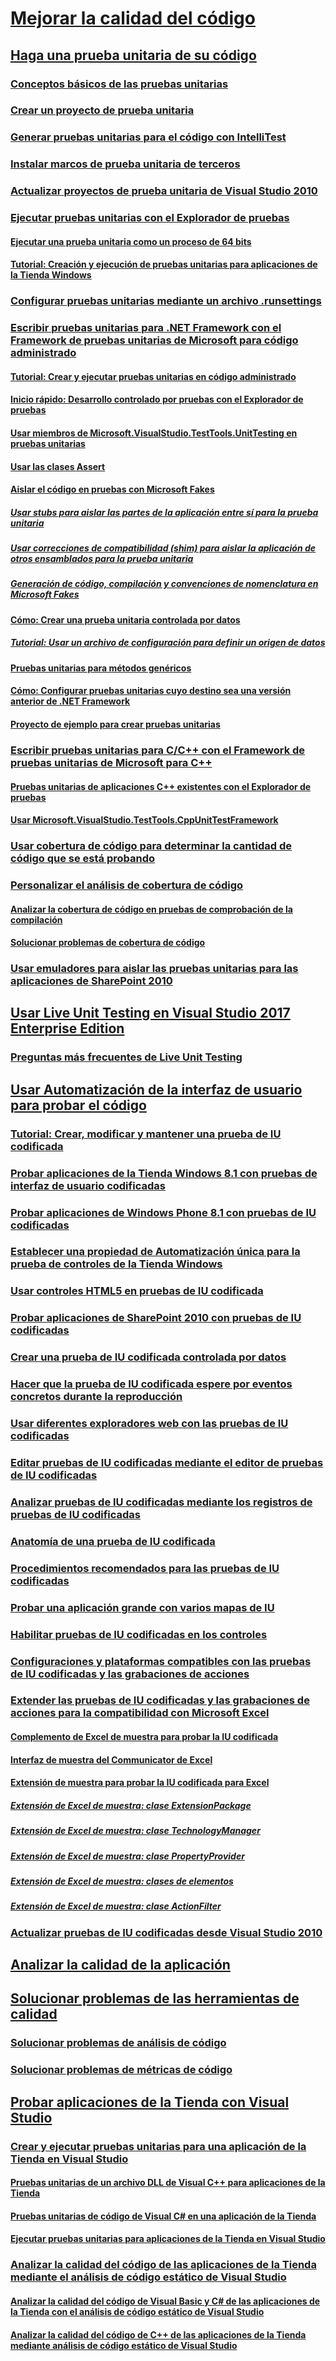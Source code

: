# [Mejorar la calidad del código](improve-code-quality.md)
## [Haga una prueba unitaria de su código](unit-test-your-code.md)
### [Conceptos básicos de las pruebas unitarias](unit-test-basics.md)
### [Crear un proyecto de prueba unitaria](create-a-unit-test-project.md)
### [Generar pruebas unitarias para el código con IntelliTest](generate-unit-tests-for-your-code-with-intellitest.md)
### [Instalar marcos de prueba unitaria de terceros](install-third-party-unit-test-frameworks.md)
### [Actualizar proyectos de prueba unitaria de Visual Studio 2010](upgrade-visual-studio-2010-unit-test-projects.md)
### [Ejecutar pruebas unitarias con el Explorador de pruebas](run-unit-tests-with-test-explorer.md)
#### [Ejecutar una prueba unitaria como un proceso de 64 bits](run-a-unit-test-as-a-64-bit-process.md)
#### [Tutorial: Creación y ejecución de pruebas unitarias para aplicaciones de la Tienda Windows](walkthrough-creating-and-running-unit-tests-for-windows-store-apps.md)
### [Configurar pruebas unitarias mediante un archivo .runsettings](configure-unit-tests-by-using-a-dot-runsettings-file.md)
### [Escribir pruebas unitarias para .NET Framework con el Framework de pruebas unitarias de Microsoft para código administrado](writing-unit-tests-for-the-dotnet-framework-with-the-microsoft-unit-test-framework-for-managed-code.md)
#### [Tutorial: Crear y ejecutar pruebas unitarias en código administrado](walkthrough-creating-and-running-unit-tests-for-managed-code.md)
#### [Inicio rápido: Desarrollo controlado por pruebas con el Explorador de pruebas](quick-start-test-driven-development-with-test-explorer.md)
#### [Usar miembros de Microsoft.VisualStudio.TestTools.UnitTesting en pruebas unitarias](using-microsoft-visualstudio-testtools-unittesting-members-in-unit-tests.md)
#### [Usar las clases Assert](using-the-assert-classes.md)
#### [Aislar el código en pruebas con Microsoft Fakes](isolating-code-under-test-with-microsoft-fakes.md)
##### [Usar stubs para aislar las partes de la aplicación entre sí para la prueba unitaria](using-stubs-to-isolate-parts-of-your-application-from-each-other-for-unit-testing.md)
##### [Usar correcciones de compatibilidad (shim) para aislar la aplicación de otros ensamblados para la prueba unitaria](using-shims-to-isolate-your-application-from-other-assemblies-for-unit-testing.md)
##### [Generación de código, compilación y convenciones de nomenclatura en Microsoft Fakes](code-generation-compilation-and-naming-conventions-in-microsoft-fakes.md)
#### [Cómo: Crear una prueba unitaria controlada por datos](how-to-create-a-data-driven-unit-test.md)
##### [Tutorial: Usar un archivo de configuración para definir un origen de datos](walkthrough-using-a-configuration-file-to-define-a-data-source.md)
#### [Pruebas unitarias para métodos genéricos](unit-tests-for-generic-methods.md)
#### [Cómo: Configurar pruebas unitarias cuyo destino sea una versión anterior de .NET Framework](how-to-configure-unit-tests-to-target-an-earlier-version-of-the-dotnet-framework.md)
#### [Proyecto de ejemplo para crear pruebas unitarias](sample-project-for-creating-unit-tests.md)
### [Escribir pruebas unitarias para C/C++ con el Framework de pruebas unitarias de Microsoft para C++](writing-unit-tests-for-c-cpp-with-the-microsoft-unit-testing-framework-for-cpp.md)
#### [Pruebas unitarias de aplicaciones C++ existentes con el Explorador de pruebas](unit-testing-existing-cpp-applications-with-test-explorer.md)
#### [Usar Microsoft.VisualStudio.TestTools.CppUnitTestFramework](using-microsoft-visualstudio-testtools-cppunittestframework.md)
### [Usar cobertura de código para determinar la cantidad de código que se está probando](using-code-coverage-to-determine-how-much-code-is-being-tested.md)
### [Personalizar el análisis de cobertura de código](customizing-code-coverage-analysis.md)
#### [Analizar la cobertura de código en pruebas de comprobación de la compilación](analyzing-code-coverage-in-build-verification-tests.md)
#### [Solucionar problemas de cobertura de código](troubleshooting-code-coverage.md)
### [Usar emuladores para aislar las pruebas unitarias para las aplicaciones de SharePoint 2010](using-emulators-to-isolate-unit-tests-for-sharepoint-2010-applications.md)
## [Usar Live Unit Testing en Visual Studio 2017 Enterprise Edition](live-unit-testing.md)
### [Preguntas más frecuentes de Live Unit Testing](live-unit-testing-faq.md)
## [Usar Automatización de la interfaz de usuario para probar el código](use-ui-automation-to-test-your-code.md)
### [Tutorial: Crear, modificar y mantener una prueba de IU codificada](walkthrough-creating-editing-and-maintaining-a-coded-ui-test.md)
### [Probar aplicaciones de la Tienda Windows 8.1 con pruebas de interfaz de usuario codificadas](test-windows-store-8-1-apps-with-coded-ui-tests.md)
### [Probar aplicaciones de Windows Phone 8.1 con pruebas de IU codificadas](test-windows-phone-8-1-apps-with-coded-ui-tests.md)
### [Establecer una propiedad de Automatización única para la prueba de controles de la Tienda Windows](set-a-unique-automation-property-for-windows-store-controls-for-testing.md)
### [Usar controles HTML5 en pruebas de IU codificada](using-html5-controls-in-coded-ui-tests.md)
### [Probar aplicaciones de SharePoint 2010 con pruebas de IU codificadas](testing-sharepoint-2010-applications-with-coded-ui-tests.md)
### [Crear una prueba de IU codificada controlada por datos](creating-a-data-driven-coded-ui-test.md)
### [Hacer que la prueba de IU codificada espere por eventos concretos durante la reproducción](making-coded-ui-tests-wait-for-specific-events-during-playback.md)
### [Usar diferentes exploradores web con las pruebas de IU codificadas](using-different-web-browsers-with-coded-ui-tests.md)
### [Editar pruebas de IU codificadas mediante el editor de pruebas de IU codificadas](editing-coded-ui-tests-using-the-coded-ui-test-editor.md)
### [Analizar pruebas de IU codificadas mediante los registros de pruebas de IU codificadas](analyzing-coded-ui-tests-using-coded-ui-test-logs.md)
### [Anatomía de una prueba de IU codificada](anatomy-of-a-coded-ui-test.md)
### [Procedimientos recomendados para las pruebas de IU codificadas](best-practices-for-coded-ui-tests.md)
### [Probar una aplicación grande con varios mapas de IU](testing-a-large-application-with-multiple-ui-maps.md)
### [Habilitar pruebas de IU codificadas en los controles](enable-coded-ui-testing-of-your-controls.md)
### [Configuraciones y plataformas compatibles con las pruebas de IU codificadas y las grabaciones de acciones](supported-configurations-and-platforms-for-coded-ui-tests-and-action-recordings.md)
### [Extender las pruebas de IU codificadas y las grabaciones de acciones para la compatibilidad con Microsoft Excel](extending-coded-ui-tests-and-action-recordings-to-support-microsoft-excel.md)
#### [Complemento de Excel de muestra para probar la IU codificada](sample-excel-add-in-for-coded-ui-testing.md)
#### [Interfaz de muestra del Communicator de Excel](sample-excel-communicator-interface.md)
#### [Extensión de muestra para probar la IU codificada para Excel](sample-coded-ui-test-extension-for-excel.md)
##### [Extensión de Excel de muestra: clase ExtensionPackage](sample-excel-extension-extensionpackage-class.md)
##### [Extensión de Excel de muestra: clase TechnologyManager](sample-excel-extension-technologymanager-class.md)
##### [Extensión de Excel de muestra: clase PropertyProvider](sample-excel-extension-propertyprovider-class.md)
##### [Extensión de Excel de muestra: clases de elementos](sample-excel-extension-element-classes.md)
##### [Extensión de Excel de muestra: clase ActionFilter](sample-excel-extension-actionfilter-class.md)
### [Actualizar pruebas de IU codificadas desde Visual Studio 2010](upgrading-coded-ui-tests-from-visual-studio-2010.md)
## [Analizar la calidad de la aplicación](../code-quality/analyzing-application-quality-by-using-code-analysis-tools.md)
## [Solucionar problemas de las herramientas de calidad](troubleshooting-quality-tools.md)
### [Solucionar problemas de análisis de código](troubleshooting-code-analysis-issues.md)
### [Solucionar problemas de métricas de código](troubleshooting-code-metrics-issues.md)
## [Probar aplicaciones de la Tienda con Visual Studio](testing-store-apps-with-visual-studio.md)
### [Crear y ejecutar pruebas unitarias para una aplicación de la Tienda en Visual Studio](create-and-run-unit-tests-for-a-store-app-in-visual-studio.md)
#### [Pruebas unitarias de un archivo DLL de Visual C++ para aplicaciones de la Tienda](unit-testing-a-visual-cpp-dll-for-store-apps.md)
#### [Pruebas unitarias de código de Visual C# en una aplicación de la Tienda](unit-testing-visual-csharp-code-in-a-store-app.md)
#### [Ejecutar pruebas unitarias para aplicaciones de la Tienda en Visual Studio](run-unit-tests-for-store-apps-in-visual-studio.md)
### [Analizar la calidad del código de las aplicaciones de la Tienda mediante el análisis de código estático de Visual Studio](analyze-the-code-quality-of-store-apps-using-visual-studio-static-code-analysis.md)
#### [Analizar la calidad del código de Visual Basic y C# de las aplicaciones de la Tienda con el análisis de código estático de Visual Studio](analyze-visual-basic-and-csharp-code-quality-in-store-apps-using-visual-studio-static-code-analysis.md)
#### [Analizar la calidad del código de C++ de las aplicaciones de la Tienda mediante análisis de código estático de Visual Studio](analyze-cpp-code-quality-of-store-apps-using-visual-studio-static-code-analysis.md)
